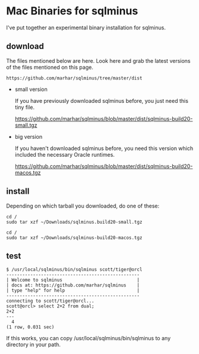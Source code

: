 Mac Binaries for sqlminus
=========================

I've put together an experimental binary installation for sqlminus.

download
--------

The files mentioned below are here.  Look here and grab the latest versions of
the files mentioned on this page.

    https://github.com/marhar/sqlminus/tree/master/dist

- small version

  If you have previously downloaded sqlminus before, you just need
  this tiny file.

    https://github.com/marhar/sqlminus/blob/master/dist/sqlminus-build20-small.tgz

- big version

  If you haven't downloaded sqlminus before, you need this version
  which included the necessary Oracle runtimes.

    https://github.com/marhar/sqlminus/blob/master/dist/sqlminus-build20-macos.tgz

install
-------

Depending on which tarball you downloaded, do one of these:

    cd /
    sudo tar xzf ~/Downloads/sqlminus.build20-small.tgz

    cd /
    sudo tar xzf ~/Downloads/sqlminus-build20-macos.tgz

test
----

    $ /usr/local/sqlminus/bin/sqlminus scott/tiger@orcl
    --------------------------------------------------
    | Welcome to sqlminus                            |
    | docs at: https://github.com/marhar/sqlminus    |
    | type "help" for help                           |
    --------------------------------------------------
    connecting to scott/tiger@orcl...
    scott@orcl> select 2+2 from dual;
    2+2 
    --- 
      4 
    (1 row, 0.031 sec)

If this works, you can copy /usr/local/sqlminus/bin/sqlminus
to any directory in your path.
